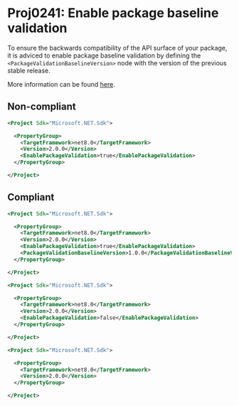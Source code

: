 # Proj0241: Enable package baseline validation
To ensure the backwards compatibility
of the API surface of your package, it is adviced
to enable package baseline validation by defining the
`<PackageValidationBaselineVersion>` node with the version
of the previous stable release.

More information can be found [here](https://learn.microsoft.com/en-us/dotnet/fundamentals/apicompat/package-validation/baseline-version-validator).

## Non-compliant
``` xml
<Project Sdk="Microsoft.NET.Sdk">

  <PropertyGroup>
    <TargetFramework>net8.0</TargetFramework>
    <Version>2.0.0</Version>
    <EnablePackageValidation>true</EnablePackageValidation>
  </PropertyGroup>

</Project>
```

## Compliant
``` xml
<Project Sdk="Microsoft.NET.Sdk">

  <PropertyGroup>
    <TargetFramework>net8.0</TargetFramework>
    <Version>2.0.0</Version>
    <EnablePackageValidation>true</EnablePackageValidation>
    <PackageValidationBaselineVersion>1.0.0</PackageValidationBaselineVersion>
  </PropertyGroup>

</Project>
```

``` xml
<Project Sdk="Microsoft.NET.Sdk">

  <PropertyGroup>
    <TargetFramework>net8.0</TargetFramework>
    <Version>2.0.0</Version>
    <EnablePackageValidation>false</EnablePackageValidation>
  </PropertyGroup>

</Project>
```

``` xml
<Project Sdk="Microsoft.NET.Sdk">

  <PropertyGroup>
    <TargetFramework>net8.0</TargetFramework>
    <Version>2.0.0</Version>
  </PropertyGroup>

</Project>
```
